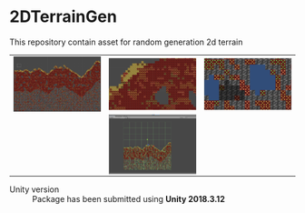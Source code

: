 # 2DTerrainGen
<p>This repository contain asset for random generation 2d terrain</p>
<table style="width: 100%;">
	<tbody>
		<tr>
			<td> <img src="images/0.png" align="left" width="250"> </td>
			<td> <img src="images/1.png" align="left" width="250"> </td>
			<td> <img src="images/2.png" align="left" width="250"> </td>
		</tr>
		<tr>
			<td> </td>
			<td> <img src="images/3.png" align="left" width="250"> </td>
			<td> </td>
		</tr>
	</tbody>
</table>

<dl>
  <dt>Unity version</dt>
  <dd>Package has been submitted using <b>Unity 2018.3.12</b></dd>
</dl>
